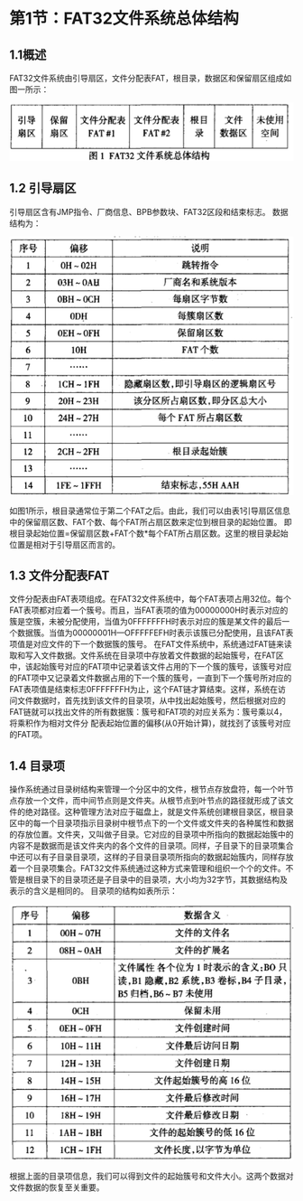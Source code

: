 # 第1节：FAT32文件系统总体结构

## 1.1概述

  FAT32文件系统由引导扇区，文件分配表FAT，根目录，数据区和保留扇区组成如图一所示：

![1.1.1](../IMG/1.1.1.png)

## 1.2 引导扇区

  引导扇区含有JMP指令、厂商信息、BPB参数块、FAT32区段和结束标志。
数据结构为：

![1.2.1](../IMG/1.1.2.png)

如图1所示，根目录通常位于第二个FAT之后。由此，我们可以由表1引导扇区信息中的保留扇区数、FAT个数、每个FAT所占扇区数来定位到根目录的起始位置。
即根目录起始位置=保留扇区数+FAT个数*每个FAT所占扇区数。这里的根目录起始位置是相对于引导扇区而言的。

## 1.3 文件分配表FAT

  文件分配表由FAT表项组成。在FAT32文件系统中，每个FAT表项占用32位。每个FAT表项都对应着一个簇号。而且，当FAT表项的值为00000000H时表示对应的簇是空簇，未被分配使用，当值为0FFFFFFFH时表示对应的簇是某文件的最后一个数据簇。当值为00000001H—OFFFFFEFH时表示该簇已分配使用，且该FAT表项值是对应文件的下一个数据簇的簇号。
  在FAT文件系统中，系统通过FAT链来读取和写入文件数据。文件系统在目录项中存放着文件数据的起始簇号，在FAT区中，该起始簇号对应的FAT项中记录着该文件占用的下一个簇的簇号，该簇号对应 的FAT项中又记录着文件数据占用的下一个簇的簇号，一直到下一个簇号所对应的FAT表项值是结束标志0FFFFFFFH为止，这个FAT链才算结束。这样，系统在访问文件数据时，首先找到该文件的目录项，从中找出起始簇号，然后根据对应的FAT链就可以找出文件的所有数据簇：簇号和FAT项的对应关系为：簇号乘以4，将乘积作为相对文件分 配表起始位置的偏移(从0开始计算)，就找刭了该簇号对应的FAT项。

## 1.4 目录项

  操作系统通过目录树结构来管理一个分区中的文件，根节点存放盘符，每一个叶节点存放一个文件，而中间节点则是文件夹。从根节点到叶节点的路径就形成了该文件的绝对路径。这种管理方法对应于磁盘上，就是文件系统创建根目录区，根目录区中的每一个目录项指示目录树中根节点下的一个文件或文件夹的各种属性和数据的存放位置。文件夹，又叫做子目录。它对应的目录项中所指向的数据起始簇中的内容不是数据而是该文件夹内的各个文件的目录项。同样，子目录下的目录项集合中还可以有子目录目录项，这样的子目录目录项所指向的数据起始簇内，同样存放着一个目录项集合。FAT32文件系统通过这种方式来管理和组织一个个的文件。不管是根目录下的目录项还是子目录中的目录项，大小均为32字节，其数据结构及表示的含义是相同的。
  目录项的结构如表所示：

![1.1.3](../IMG/1.1.3.png)

  根据上面的目录项信息，我们可以得到文件的起始簇号和文件大小。这两个数据对文件数据的恢复至关重要。